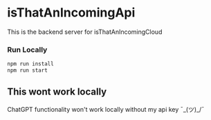 # isThatAnIncomingApi

This is the backend server for isThatAnIncomingCloud

### Run Locally

```sh
npm run install
npm run start
```

## This wont work locally

ChatGPT functionality won't work locally without my api key ¯\_(ツ)\_/¯
